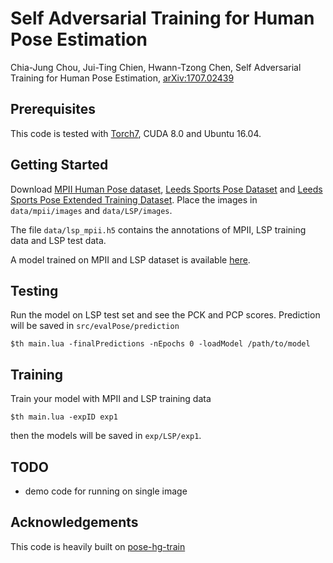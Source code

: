 # Self Adversarial Training for Human Pose Estimation

Chia-Jung Chou, Jui-Ting Chien, Hwann-Tzong Chen, Self Adversarial Training for Human Pose Estimation, [arXiv:1707.02439](http://arxiv.org/abs/1603.06937)

## Prerequisites

This code is tested with [Torch7](https://github.com/torch/torch7), CUDA 8.0 and Ubuntu 16.04.

## Getting Started

Download [MPII Human Pose dataset](http://human-pose.mpi-inf.mpg.de), [Leeds Sports Pose Dataset](http://sam.johnson.io/research/lsp.html) and
[Leeds Sports Pose Extended Training Dataset](http://sam.johnson.io/research/lspet.html). Place the images in `data/mpii/images` and `data/LSP/images`.

The file `data/lsp_mpii.h5` contains the annotations of MPII, LSP training data and LSP test data.

A model trained on MPII and LSP dataset is available [here](https://drive.google.com/file/d/0BzQZSyWHuFiUeTVUOVpQQzBTLVE/view?usp=sharing).

## Testing

Run the model on LSP test set and see the PCK and PCP scores. Prediction will be saved in `src/evalPose/prediction`
```
$th main.lua -finalPredictions -nEpochs 0 -loadModel /path/to/model
```

## Training

Train your model with MPII and LSP training data
```
$th main.lua -expID exp1
```
then the models will be saved in `exp/LSP/exp1`.


## TODO

- demo code for running on single image

## Acknowledgements

This code is heavily built on [pose-hg-train](https://github.com/anewell/pose-hg-train)